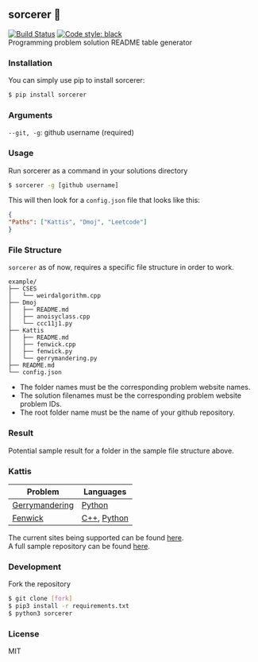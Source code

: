 ## sorcerer :crystal_ball:
[![Build Status](https://travis-ci.com/terror/sorcerer.svg?branch=master)](https://travis-ci.com/terror/sorcerer)
[![Code style: black](https://img.shields.io/badge/code%20style-black-000000.svg)](https://github.com/psf/black)  
Programming problem solution README table generator

### Installation
You can simply use pip to install sorcerer:  
```bash
$ pip install sorcerer
```

### Arguments

`--git, -g`: github username (required)

### Usage
Run sorcerer as a command in your solutions directory
```bash
$ sorcerer -g [github username]
```  

This will then look for a `config.json` file that looks like this: 

```JSON
{
"Paths": ["Kattis", "Dmoj", "Leetcode"]
}
```

### File Structure
`sorcerer` as of now, requires a specific file structure in order to work.

```
example/
├── CSES
│   └── weirdalgorithm.cpp
├── Dmoj
│   ├── README.md
│   ├── anoisyclass.cpp
│   └── ccc11j1.py
├── Kattis
│   ├── README.md
│   ├── fenwick.cpp
│   ├── fenwick.py
│   └── gerrymandering.py
├── README.md
└── config.json
```

- The folder names must be the corresponding problem website names.
- The solution filenames must be the corresponding problem website problem IDs. 
- The root folder name must be the name of your github repository.

### Result

Potential sample result for a folder in the sample file structure above.

### Kattis
| Problem | Languages |
| ------- | --------- |
 [Gerrymandering](https://open.kattis.com/problems/gerrymandering) | [Python](https://github.com/terror/example/blob/master/Kattis/gerrymandering.py)
 [Fenwick](https://open.kattis.com/problems/fenwick) | [C++](https://github.com/terror/example/blob/master/Kattis/fenwick.cpp), [Python](https://github.com/terror/example/blob/master/Kattis/fenwick.py)

The current sites being supported can be found [here](https://github.com/terror/sorcerer/blob/master/sorcerer/constants/sites.py).   
A full sample repository can be found [here](https://github.com/terror/sorcerer_example).  

### Development
Fork the repository
```bash
$ git clone [fork]
$ pip3 install -r requirements.txt
$ python3 sorcerer
```
### License
MIT
